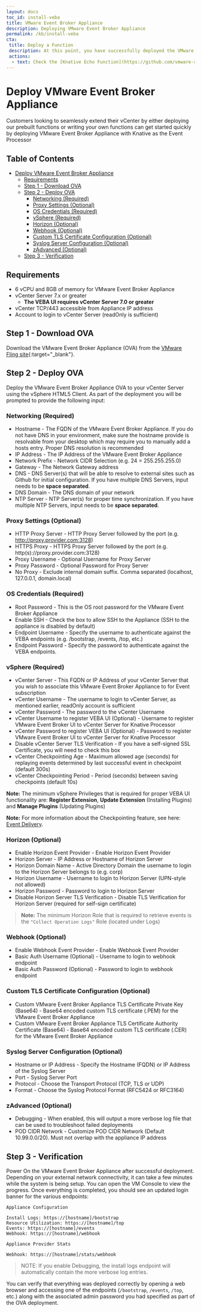 ```yaml
---
layout: docs
toc_id: install-veba
title: VMware Event Broker Appliance
description: Deploying VMware Event Broker Appliance
permalink: /kb/install-veba
cta:
 title: Deploy a Function
 description: At this point, you have successfully deployed the VMware Event Broker Appliance and you are ready to start deploying your functions!
 actions:
  - text: Check the [Knative Echo Function](https://github.com/vmware-samples/vcenter-event-broker-appliance/tree/master/examples/knative/powershell/kn-ps-echo){:target="_blank"} to quickly get started
---
```


# Deploy VMware Event Broker Appliance

Customers looking to seamlessly extend their vCenter by either deploying our prebuilt functions or writing your own functions can get started quickly by deploying VMware Event Broker Appliance with Knative as the Event Processor

<!-- omit in toc -->
## Table of Contents

- [Deploy VMware Event Broker Appliance](#deploy-vmware-event-broker-appliance)
  - [Requirements](#requirements)
  - [Step 1 - Download OVA](#step-1---download-ova)
  - [Step 2 - Deploy OVA](#step-2---deploy-ova)
    - [Networking (Required)](#networking-required)
    - [Proxy Settings (Optional)](#proxy-settings-optional)
    - [OS Credentials (Required)](#os-credentials-required)
    - [vSphere (Required)](#vsphere-required)
    - [Horizon (Optional)](#horizon-optional)
    - [Webhook (Optional)](#webhook-optional)
    - [Custom TLS Certificate Configuration (Optional)](#custom-tls-certificate-configuration-optional)
    - [Syslog Server Configuration (Optional)](#syslog-server-configuration-optional)
    - [zAdvanced (Optional)](#zadvanced-optional)
  - [Step 3 - Verification](#step-3---verification)

## Requirements

- 6 vCPU and 8GB of memory for VMware Event Broker Appliance
- vCenter Server 7.x or greater
  - **The VEBA UI requires vCenter Server 7.0 or greater**
- vCenter TCP/443 accessible from Appliance IP address
- Account to login to vCenter Server (readOnly is sufficient)

## Step 1 - Download OVA

Download the VMware Event Broker Appliance (OVA) from the [VMware Fling site](https://vmwa.re/flings){:target="_blank"}.

## Step 2 - Deploy OVA

Deploy the VMware Event Broker Appliance OVA to your vCenter Server using the vSphere HTML5 Client. As part of the deployment you will be prompted to provide the following input:

### Networking (Required)

- Hostname - The FQDN of the VMware Event Broker Appliance. If you do not have DNS in your environment, make sure the hostname provide is resolvable from your desktop which may require you to manually add a hosts entry. Proper DNS resolution is recommended
- IP Address - The IP Address of the VMware Event Broker Appliance
- Network Prefix - Network CIDR Selection (e.g. 24 = 255.255.255.0)
- Gateway - The Network Gateway address
- DNS - DNS Server(s) that will be able to resolve to external sites such as Github for initial configuration. If you have multiple DNS Servers, input needs to be **space separated**.
- DNS Domain - The DNS domain of your network
- NTP Server - NTP Server(s) for proper time synchronization. If you have multiple NTP Servers, input needs to be **space separated**.

### Proxy Settings (Optional)

- HTTP Proxy Server - HTTP Proxy Server followed by the port (e.g. http://proxy.provider.com:3128)
- HTTPS Proxy - HTTPS Proxy Server followed by the port (e.g. http(s)://proxy.provider.com:3128)
- Proxy Username - Optional Username for Proxy Server
- Proxy Password - Optional Password for Proxy Server
- No Proxy - Exclude internal domain suffix. Comma separated (localhost, 127.0.0.1, domain.local)

### OS Credentials (Required)

- Root Password - This is the OS root password for the VMware Event Broker Appliance
- Enable SSH - Check the box to allow SSH to the Appliance (SSH to the appliance is disabled by default)
- Endpoint Username - Specify the username to authenticate against the VEBA endpoints (e.g. /bootstrap, /events, /top, etc.)
- Endpoint Password - Specify the password to authenticate against the VEBA endpoints.

### vSphere (Required)

- vCenter Server - This FQDN or IP Address of your vCenter Server that you wish to associate this VMware Event Broker Appliance to for Event subscription
- vCenter Username - The username to login to vCenter Server, as mentioned earlier, readOnly account is sufficient
- vCenter Password - The password to the vCenter Username
- vCenter Username to register VEBA UI (Optional) - Username to register VMware Event Broker UI to vCenter Server for Knative Processor
- vCenter Password to register VEBA UI (Optional) - Password to register VMware Event Broker UI to vCenter Server for Knative Processor
- Disable vCenter Server TLS Verification - If you have a self-signed SSL Certificate, you will need to check this box
- vCenter Checkpointing Age - Maximum allowed age (seconds) for replaying events determined by last successful event in checkpoint (default 300s)
- vCenter Checkpointing Period - Period (seconds) between saving checkpoints (default 10s)

**Note:** The minimum vSphere Privileges that is required for proper VEBA UI functionality are: **Register Extension**, **Update Extension** (Installing Plugins) and **Manage Plugins** (Updating Plugins)

**Note:** For more information about the Checkpointing feature, see here: [Event Delivery](./intro-tanzu-sources.md#event-provider-delivery-guarantees).

### Horizon (Optional)

- Enable Horizon Event Provider - Enable Horizon Event Provider
- Horizon Server - IP Address or Hostname of Horizon Server
- Horizon Domain Name - Active Directory Domain the username to login to the Horizon Server belongs to (e.g. corp)
- Horizon Username - Username to login to Horizon Server (UPN-style not allowed)
- Horizon Password - Password to login to Horizon Server
- Disable Horizon Server TLS Verification - Disable TLS Verification for Horizon Server (required for self-sign certificate)

> **Note:** The minimum Horizon Role that is required to retrieve events is the `"Collect Operation Logs"` Role (located under Logs)

### Webhook (Optional)

- Enable Webhook Event Provider - Enable Webhook Event Provider
- Basic Auth Username (Optional) - Username to login to webhook endpoint
- Basic Auth Password (Optional) - Password to login to webhook endpoint

### Custom TLS Certificate Configuration (Optional)

- Custom VMware Event Broker Appliance TLS Certificate Private Key (Base64) - Base64 encoded custom TLS certificate (.PEM) for the VMware Event Broker Appliance
- Custom VMware Event Broker Appliance TLS Certificate Authority Certificate (Base64) - Base64 encoded custom TLS certificate (.CER) for the VMware Event Broker Appliance

### Syslog Server Configuration (Optional)

- Hostname or IP Address - Specify the Hostname (FQDN) or IP Address of the Syslog Server
- Port - Syslog Server Port
- Protocol - Choose the Transport Protocol (TCP, TLS or UDP)
- Format - Choose the Syslog Protocol Format (RFC5424 or RFC3164)

### zAdvanced (Optional)

- Debugging - When enabled, this will output a more verbose log file that can be used to troubleshoot failed deployments
- POD CIDR Network - Customize POD CIDR Network (Default 10.99.0.0/20). Must not overlap with the appliance IP address

## Step 3 - Verification

Power On the VMware Event Broker Appliance after successful deployment. Depending on your external network connectivity, it can take a few minutes while the system is being setup. You can open the VM Console to view the progress. Once everything is completed, you should see an updated login banner for the various endpoints:

```code
Appliance Configuration

Install Logs: https://[hostname]/bootstrap
Resource Utilization: https://[hostname]/top
Events: https://[hostname]/events
Webhook: https://[hostname]/webhook

Appliance Provider Stats

Webhook: https://[hostname]/stats/webhook
```

> NOTE: If you enable Debugging, the install logs endpoint will automatically contain the more verbose log entries.

You can verify that everything was deployed correctly by opening a web browser and accessing one of the endpoints (`/bootstrap`, `/events`, `/top`, etc.) along with the associated admin password you had specified as part of the OVA deployment.

